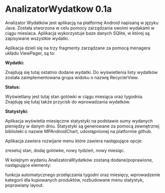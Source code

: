 # AnalizatorWydatkow 0.1a

Analizator Wydatków jest aplikacją na platformę Android napisaną w języku Java. Została stworzona w celu pomocy zarządzania swoimi wydakami
w ciągu miesiaca. Aplikacja wykorzystuje baze danych SQlite, w której są zapisywane wszystkie wydatki.

Aplikacja dzieli się na trzy fragmenty zarządzane za pomocą menagera układu ViewPager, są to: 

<b>Wydatki:</b>

Znajdują się tutaj ostatnio dodane wydatki. Do wyświetlenia listy wydatków została zaimplementowana grupa widoku o nazwię RecyclerView. 

<b>Status:</b>

Wyświetlany jest tutaj stan gotówki w ciągu miesiąca oraz tygodnia. Znajduję się tutaj także przycisk do wprowadzania wydatków. 

<b>Statystyki:</b> 

Aplikacja wyświetla miesięczne statystyki na podstawie sumy wydanych pieniędzy w danym dniu. Statystyki są generowane za pomocą
zewnętrznej biblioteki o nazwie MPAndroidChart, udostępnionej na platformie github. 

Aplikacja zawiera rozwijane menu które zawiera następujące opcje:

zresetuj stan,
dodaj gotówke,
nowy tydzień,
nowy miesiąc.

W kolejnym wydaniu AnalizatoraWydatków zostaną dodane/poprawione, następujące elementy: 

funkcja automatycznego przełączania tygodni oraz miesięcy,
wprowadzenie kategorii dla kupowanych produktów,
rozbudowane menu statystyk,
poprawiany layout.

